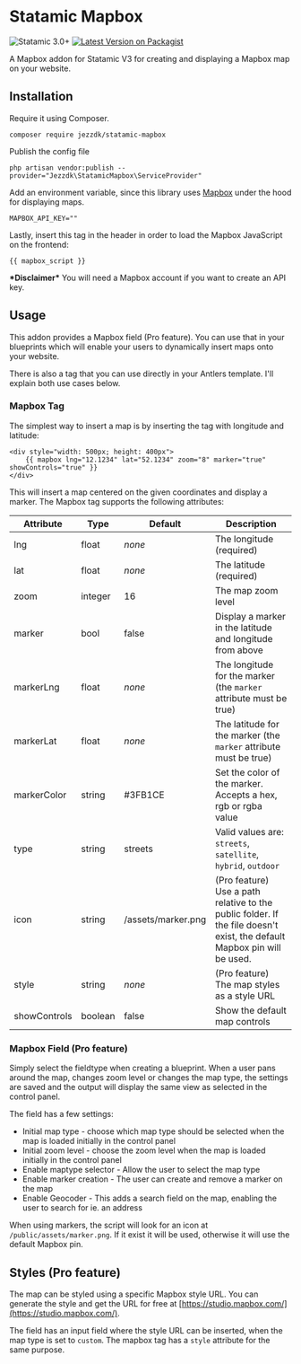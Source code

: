 # Statamic Mapbox
![Statamic 3.0+](https://img.shields.io/badge/Statamic-3.0+-FF269E?style=for-the-badge&link=https://statamic.com)
[![Latest Version on Packagist](https://img.shields.io/packagist/v/jezzdk/statamic-mapbox.svg?style=for-the-badge)](https://packagist.org/packages/jezzdk/statamic-mapbox)

A Mapbox addon for Statamic V3 for creating and displaying a Mapbox map on your website.

## Installation

Require it using Composer.

```
composer require jezzdk/statamic-mapbox
```

Publish the config file

```
php artisan vendor:publish --provider="Jezzdk\StatamicMapbox\ServiceProvider"
```

Add an environment variable, since this library uses [Mapbox](https://www.mapbox.com/) under the hood for displaying maps.

```
MAPBOX_API_KEY=""
```

Lastly, insert this tag in the header in order to load the Mapbox JavaScript on the frontend:

```
{{ mapbox_script }}
```

**\*Disclaimer\*** You will need a Mapbox account if you want to create an API key.

## Usage

This addon provides a Mapbox field (Pro feature). You can use that in your blueprints which will enable your users to dynamically insert maps onto your website.

There is also a tag that you can use directly in your Antlers template. I'll explain both use cases below.

### Mapbox Tag

The simplest way to insert a map is by inserting the tag with longitude and latitude:

```
<div style="width: 500px; height: 400px">
    {{ mapbox lng="12.1234" lat="52.1234" zoom="8" marker="true" showControls="true" }}
</div>
```

This will insert a map centered on the given coordinates and display a marker.
The Mapbox tag supports the following attributes:

| Attribute | Type | Default | Description |
|---|---|---|---|
| lng | float | _none_ | The longitude (required) |
| lat | float | _none_ | The latitude (required) |
| zoom | integer | 16 | The map zoom level |
| marker | bool | false | Display a marker in the latitude and longitude from above |
| markerLng | float | _none_ | The longitude for the marker (the `marker` attribute must be true) |
| markerLat | float | _none_ | The latitude for the marker (the `marker` attribute must be true) |
| markerColor | string | #3FB1CE | Set the color of the marker. Accepts a hex, rgb or rgba value |
| type | string | streets | Valid values are: `streets`, `satellite`, `hybrid`, `outdoor` |
| icon | string | /assets/marker.png | (Pro feature) Use a path relative to the public folder. If the file doesn't exist, the default Mapbox pin will be used. |
| style | string | _none_ | (Pro feature) The map styles as a style URL |
| showControls | boolean | false | Show the default map controls |

### Mapbox Field (Pro feature)

Simply select the fieldtype when creating a blueprint. When a user pans around the map, changes zoom level or changes the map type, the settings are saved and the output will display the same view as selected in the control panel.

The field has a few settings:

* Initial map type - choose which map type should be selected when the map is loaded initially in the control panel
* Initial zoom level - choose the zoom level when the map is loaded initially in the control panel
* Enable maptype selector - Allow the user to select the map type
* Enable marker creation - The user can create and remove a marker on the map
* Enable Geocoder - This adds a search field on the map, enabling the user to search for ie. an address

When using markers, the script will look for an icon at `/public/assets/marker.png`. If it exist it will be used, otherwise it will use the default Mapbox pin.

## Styles (Pro feature)

The map can be styled using a specific Mapbox style URL. You can generate the style and get the URL for free at [https://studio.mapbox.com/](https://studio.mapbox.com/).

The field has an input field where the style URL can be inserted, when the map type is set to `custom`. The mapbox tag has a `style` attribute for the same purpose.
